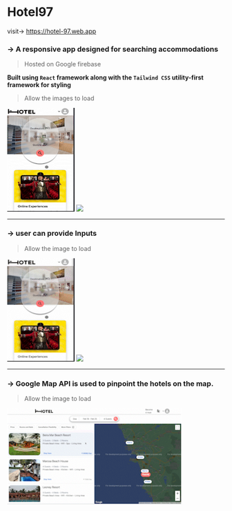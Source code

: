 # Hotel97

visit-> https://hotel-97.web.app


### →  A responsive app designed for searching accommodations
> Hosted on Google firebase

**Built using `React` framework along with the `Tailwind CSS` utility-first framework for styling**



> Allow the images to load


<span>  <img src="https://github.com/MNaushad97/Hotel97/blob/main/src/images/hotelMobileHome.gif"  width="156" height="239.28" />  </span>
<img src="https://github.com/MNaushad97/Hotel97/blob/main/src/images/hotelWebHome.gif" width="403" />






-----------------------------------------------------------------------------------------------------------------------------------------------------------

### →  user can provide Inputs

> Allow the image to load

<span>  <img src="https://github.com/MNaushad97/Hotel97/blob/main/src/images/hotelMobileInput.gif"  width="156" height="239.28" />  </span>
<img src="https://github.com/MNaushad97/Hotel97/blob/main/src/images/hotelWebInput.gif" width="403" />

-----------------------------------------------------------------------------------------------------------------------------------------------------------

### →  Google Map API is used to pinpoint the hotels on the map.

> Allow the image to load

 <img src="https://github.com/MNaushad97/Hotel97/blob/main/src/images/hotelWebMap.gif" width="403" height="223" />








